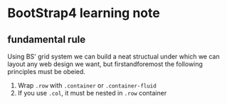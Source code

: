 # BootStrap4 learning note
## fundamental rule
Using BS' grid system we can build a neat structual under which we can layout any web design we want, but firstandforemost the following principles must be obeied.
1. Wrap `.row` with `.container` or `.container-fluid` 
2. If you use `.col`, it must be nested in `.row` container
